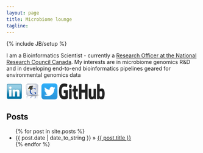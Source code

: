 ```yaml
---
layout: page
title: Microbiome lounge
tagline: 
---
```

{% include JB/setup %}

<p>I am a Bioinformatics Scientist - currently a <a href="http://www.nrc-cnrc.gc.ca/eng/people/tremblay_julien_21216.html">Research Officer at the National Research Council Canada</a>. My interests are in microbiome genomics R&D and in
    developing end-to-end bioinformatics pipelines geared for environmental genomics data</p>

  <p><a href='https://ca.linkedin.com/pub/julien-tremblay/35/888/32b'><img src='images/linkedin.png' alt='linkedin' width='42' height='42'></a>
    <a href='https://scholar.google.ca/citations?user=sbA3Bh8AAAAJ&hl=en&oi=ao'><img src='images/gscholar.png' alt='gscholar' width='42' height='42'></a>
    <a href='https://twitter.com/julio_514'><img src='images/twitter.png' alt='twitter' width='42' height='42'></a>
    <!--<a href='www.environmentalgenomics.com'><img src='images/wordpress.png' alt='twitter' width='42' height='42'></a>-->
    <a href='https://github.com/jtremblay'><img src='images/github.png' alt='github' width='120' height='42'></a> </p>


    
## Posts

<ul class="posts">
  {% for post in site.posts %}
    <li><span>{{ post.date | date_to_string }}</span> &raquo; <a href="{{ BASE_PATH }}{{ post.url }}">{{ post.title }}</a></li>
  {% endfor %}
</ul>



